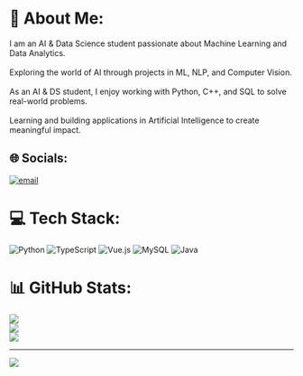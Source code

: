 # 💫 About Me:
I am an AI & Data Science student passionate about Machine Learning and Data Analytics.<br><br>Exploring the world of AI through projects in ML, NLP, and Computer Vision.<br><br>As an AI & DS student, I enjoy working with Python, C++, and SQL to solve real-world problems.<br><br>Learning and building applications in Artificial Intelligence to create meaningful impact.


## 🌐 Socials:
[![email](https://img.shields.io/badge/Email-D14836?logo=gmail&logoColor=white)](mailto:shreyasdeobhankar1909@gmail.com) 

# 💻 Tech Stack:
![Python](https://img.shields.io/badge/python-3670A0?style=for-the-badge&logo=python&logoColor=ffdd54) ![TypeScript](https://img.shields.io/badge/typescript-%23007ACC.svg?style=for-the-badge&logo=typescript&logoColor=white) ![Vue.js](https://img.shields.io/badge/vue.js-%2335495e.svg?style=for-the-badge&logo=vuedotjs&logoColor=%234FC08D) ![MySQL](https://img.shields.io/badge/mysql-4479A1.svg?style=for-the-badge&logo=mysql&logoColor=white) ![Java](https://img.shields.io/badge/java-%23ED8B00.svg?style=for-the-badge&logo=openjdk&logoColor=white)
# 📊 GitHub Stats:
![](https://github-readme-stats.vercel.app/api?username=Shreyas1909Tech&theme=dark&hide_border=false&include_all_commits=false&count_private=false)<br/>
![](https://nirzak-streak-stats.vercel.app/?user=Shreyas1909Tech&theme=dark&hide_border=false)<br/>
![](https://github-readme-stats.vercel.app/api/top-langs/?username=Shreyas1909Tech&theme=dark&hide_border=false&include_all_commits=false&count_private=false&layout=compact)

---
[![](https://visitcount.itsvg.in/api?id=Shreyas1909Tech&icon=0&color=0)](https://visitcount.itsvg.in)

<!-- Proudly created with GPRM ( https://gprm.itsvg.in ) -->
